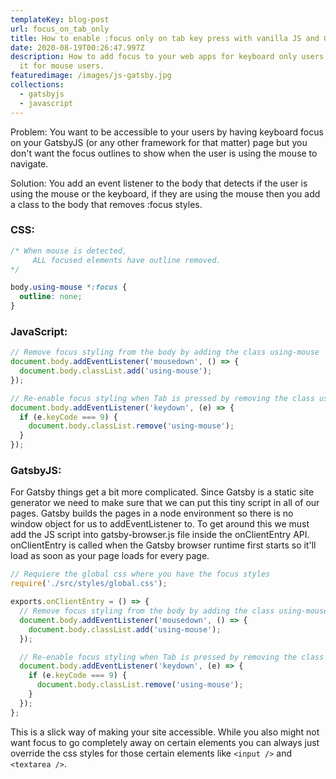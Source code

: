 ```yaml
---
templateKey: blog-post
url: focus_on_tab_only
title: How to enable :focus only on tab key press with vanilla JS and GatsbyJS.
date: 2020-08-19T00:26:47.997Z
description: How to add focus to your web apps for keyboard only users and avoid
  it for mouse users.
featuredimage: /images/js-gatsby.jpg
collections:
  - gatsbyjs
  - javascript
---
```

Problem: You want to be accessible to your users by having keyboard focus on your GatsbyJS (or any other framework for that matter) page but you don't want the focus outlines to show when the user is using the mouse to navigate.

Solution: You add an event listener to the body that detects if the user is using the mouse or the keyboard, if they are using the mouse then you add a class to the body that removes :focus styles.

### **CSS:**

```css
/* When mouse is detected, 
	 ALL focused elements have outline removed. 
*/

body.using-mouse *:focus {
  outline: none;
}
```

### **JavaScript:**

```javascript
// Remove focus styling from the body by adding the class using-mouse
document.body.addEventListener('mousedown', () => {
  document.body.classList.add('using-mouse');
});

// Re-enable focus styling when Tab is pressed by removing the class using-mouse
document.body.addEventListener('keydown', (e) => {
  if (e.keyCode === 9) {
    document.body.classList.remove('using-mouse');
  }
});
```

### **GatsbyJS:**

For Gatsby things get a bit more complicated. Since Gatsby is a static site generator we need to make sure that we can put this tiny script in all of our pages. Gatsby builds the pages in a node environment so there is no window object for us to addEventListener to. To get around this we must add the JS script into gatsby-browser.js file inside the onClientEntry API. onClientEntry is called when the Gatsby browser runtime first starts so it'll load as soon as your page loads for every page.

```javascript
// Requiere the global css where you have the focus styles
require('./src/styles/global.css');

exports.onClientEntry = () => {
  // Remove focus styling from the body by adding the class using-mouse
  document.body.addEventListener('mousedown', () => {
    document.body.classList.add('using-mouse');
  });

  // Re-enable focus styling when Tab is pressed by removing the class using-mouse
  document.body.addEventListener('keydown', (e) => {
    if (e.keyCode === 9) {
      document.body.classList.remove('using-mouse');
    }
  });
};
```

This is a slick way of making your site accessible. While you also might not want focus to go completely away on certain elements you can always just override the css styles for those certain elements like `<input />` and `<textarea />`.